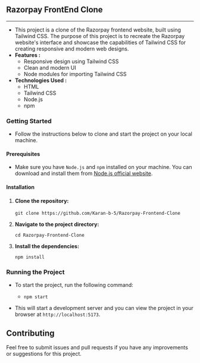 ## Razorpay FrontEnd Clone

---

*   This project is a clone of the Razorpay frontend website, built using Tailwind CSS. The purpose of this project is to recreate the Razorpay website's interface and showcase the capabilities of Tailwind CSS for creating responsive and modern web designs.
*   **Features :**
    *   Responsive design using Tailwind CSS
    *   Clean and modern UI
    *   Node modules for importing Tailwind CSS
*   **Technologies Used :**
    *   HTML
    *   Tailwind CSS
    *   Node.js
    *   npm

### Getting Started

*   Follow the instructions below to clone and start the project on your local machine.

#### Prerequisites

*   Make sure you have `Node.js` and `npm` installed on your machine. You can download and install them from [Node.js official website](https://nodejs.org/).

#### Installation

1.  #### Clone the repository:
    
    ```plaintext
    git clone https://github.com/Karan-b-5/Razorpay-Frontend-Clone
    ```
    
2.  **Navigate to the project directory:**
    
    ```plaintext
    cd Razorpay-Frontend-Clone
    ```
    
3.  **Install the dependencies:**
    
    ```plaintext
    npm install
    ```
    

### Running the Project

*   To start the project, run the following command:
    *   ```plaintext
        npm start
        ```
        
*   This will start a development server and you can view the project in your browser at `http://localhost:5173`.

## Contributing

Feel free to submit issues and pull requests if you have any improvements or suggestions for this project.


